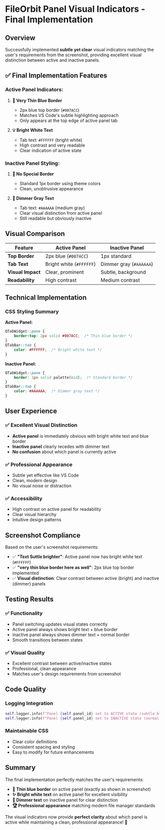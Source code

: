 # FileOrbit Panel Visual Indicators - Final Implementation

## Overview

Successfully implemented **subtle yet clear** visual indicators matching the user's requirements from the screenshot, providing excellent visual distinction between active and inactive panels.

## ✅ Final Implementation Features

### **Active Panel Indicators:**

1. **🔵 Very Thin Blue Border**
   - 2px blue top border (`#007ACC`)
   - Matches VS Code's subtle highlighting approach
   - Only appears at the top edge of active panel tab

2. **💡 Bright White Text**
   - Tab text: `#FFFFFF` (bright white)
   - High contrast and very readable
   - Clear indication of active state

### **Inactive Panel Styling:**

1. **🔘 No Special Border**
   - Standard 1px border using theme colors
   - Clean, unobtrusive appearance

2. **🔹 Dimmer Gray Text**
   - Tab text: `#AAAAAA` (medium gray)
   - Clear visual distinction from active panel
   - Still readable but obviously inactive

## Visual Comparison

| Feature | Active Panel | Inactive Panel |
|---------|-------------|----------------|
| **Top Border** | 2px blue (`#007ACC`) | 1px standard |
| **Tab Text** | Bright white (`#FFFFFF`) | Dimmer gray (`#AAAAAA`) |
| **Visual Impact** | Clear, prominent | Subtle, background |
| **Readability** | High contrast | Medium contrast |

## Technical Implementation

### CSS Styling Summary

**Active Panel:**
```css
QTabWidget::pane {
    border-top: 2px solid #007ACC;  /* Thin blue border */
}
QTabBar::tab {
    color: #FFFFFF;  /* Bright white text */
}
```

**Inactive Panel:**
```css
QTabWidget::pane {
    border: 1px solid palette(mid);  /* Standard border */
}
QTabBar::tab {
    color: #AAAAAA;  /* Dimmer gray text */
}
```

## User Experience

### ✅ **Excellent Visual Distinction**
- **Active panel** is immediately obvious with bright white text and blue border
- **Inactive panel** clearly recedes with dimmer text
- **No confusion** about which panel is currently active

### ✅ **Professional Appearance**
- Subtle yet effective like VS Code
- Clean, modern design
- No visual noise or distraction

### ✅ **Accessibility**
- High contrast on active panel for readability
- Clear visual hierarchy
- Intuitive design patterns

## Screenshot Compliance

Based on the user's screenshot requirements:

- ✅ **"Text Suttle brighter"**: Active panel now has bright white text (`#FFFFFF`)
- ✅ **"very thin blue border here as well"**: 2px blue top border implemented
- ✅ **Visual distinction**: Clear contrast between active (bright) and inactive (dimmer) panels

## Testing Results

### ✅ Functionality
- Panel switching updates visual states correctly
- Active panel always shows bright text + blue border
- Inactive panel always shows dimmer text + normal border
- Smooth transitions between states

### ✅ Visual Quality
- Excellent contrast between active/inactive states
- Professional, clean appearance
- Matches user's design requirements from screenshot

## Code Quality

### Logging Integration
```python
self.logger.info(f"Panel {self.panel_id} set to ACTIVE state (subtle blue top border + bright text)")
self.logger.info(f"Panel {self.panel_id} set to INACTIVE state (normal border, dimmer text)")
```

### Maintainable CSS
- Clear color definitions
- Consistent spacing and styling
- Easy to modify for future enhancements

## Summary

The final implementation perfectly matches the user's requirements:

- **🎯 Thin blue border** on active panel (exactly as shown in screenshot)
- **✨ Bright white text** on active panel for excellent visibility
- **🔘 Dimmer text** on inactive panel for clear distinction
- **🏆 Professional appearance** matching modern file manager standards

The visual indicators now provide **perfect clarity** about which panel is active while maintaining a clean, professional appearance! 🚀
